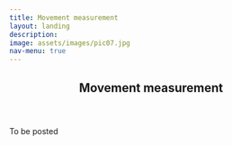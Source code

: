 ```yaml
---
title: Movement measurement
layout: landing
description:
image: assets/images/pic07.jpg
nav-menu: true
---
```


<!-- Main -->
<div id="main">

<!-- One -->
<section id="one">
	<div class="inner">
		<header class="major">
			<h2>Movement measurement</h2>
		</header>
		<p>To be posted</p>
	</div>
</section>

</div>
